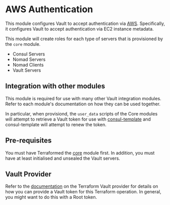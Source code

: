 # AWS Authentication

This module configures Vault to accept authentication via
[AWS](https://www.vaultproject.io/docs/auth/aws.html). Specifically, it configures Vault to accept
authentication via EC2 instance metadata.

This module will create roles for each type of servers that is provisioned by the `core` module.

- Consul Servers
- Nomad Servers
- Nomad Clients
- Vault Servers

## Integration with other modules

This module is required for use with many other Vault integration modules. Refer to each
module's documentation on how they can be used together.

In particular, when provisiond, the `user_data` scripts of the Core modules will attempt to
retrieve a Vault token for use with [consul-template](https://github.com/hashicorp/consul-template)
and consul-template will attempt to renew the token.

## Pre-requisites

You must have Terraformed the [core](../core) module first. In addition, you must have at least
initialised and unsealed the Vault servers.

## Vault Provider

Refer to the [documentation](https://www.terraform.io/docs/providers/vault/index.html) on the
Terraform Vault provider for details on how you can provide a Vault token for this Terraform
operation. In general, you might want to do this with a Root token.

